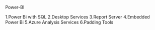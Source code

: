 Power-BI


1.Power Bi with SQL
2.Desktop Services
3.Report Server
4.Embedded Power Bi
5.Azure Analysis Services
6.Padding Tools
